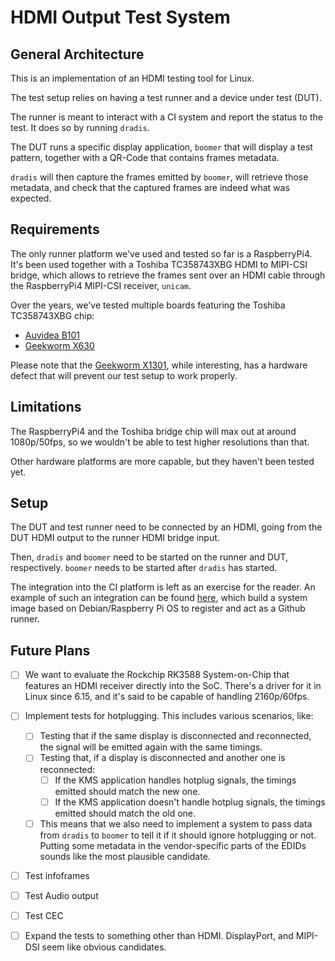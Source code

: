 # HDMI Output Test System

## General Architecture

This is an implementation of an HDMI testing tool for Linux.

The test setup relies on having a test runner and a device under test (DUT).

The runner is meant to interact with a CI system and report the status to the test. It does so by running `dradis`.

The DUT runs a specific display application, `boomer` that will display a test pattern, together with a QR-Code that contains frames metadata.

`dradis` will then capture the frames emitted by `boomer`, will retrieve those metadata, and check that the captured frames are indeed what was expected.

## Requirements

The only runner platform we've used and tested so far is a RaspberryPi4. It's been used together with a Toshiba TC358743XBG HDMI to MIPI-CSI bridge, which allows to retrieve the frames sent over an HDMI cable through the RaspberryPi4 MIPI-CSI receiver, `unicam`.

Over the years, we've tested multiple boards featuring the Toshiba TC358743XBG chip:

- [Auvidea B101](https://auvidea.eu/b101-hdmi-to-csi-2-bridge-15-pin-fpc/)
- [Geekworm X630](https://wiki.geekworm.com/X630)

Please note that the [Geekworm X1301](https://wiki.geekworm.com/X1301), while interesting, has a hardware defect that will prevent our test setup to work properly.

## Limitations

The RaspberryPi4 and the Toshiba bridge chip will max out at around 1080p/50fps, so we wouldn't be able to test higher resolutions than that.

Other hardware platforms are more capable, but they haven't been tested yet.

## Setup

The DUT and test runner need to be connected by an HDMI, going from the DUT HDMI output to the runner HDMI bridge input.

Then, `dradis` and `boomer` need to be started on the runner and DUT, respectively. `boomer` needs to be started after `dradis` has started.

The integration into the CI platform is left as an exercise for the reader. An example of such an integration can be found [here](https://github.com/mripard/pegasus-debian), which build a system image based on Debian/Raspberry Pi OS to register and act as a Github runner.

## Future Plans

- [ ] We want to evaluate the Rockchip RK3588 System-on-Chip that features an HDMI receiver directly into the SoC. There's a driver for it in Linux since 6.15, and it's said to be capable of handling 2160p/60fps.

- [ ] Implement tests for hotplugging. This includes various scenarios, like:
  - [ ] Testing that if the same display is disconnected and reconnected, the signal will be emitted again with the same timings.
  - [ ] Testing that, if a display is disconnected and another one is reconnected:
	- [ ] If the KMS application handles hotplug signals, the timings emitted should match the new one.
	- [ ] If the KMS application doesn't handle hotplug signals, the timings emitted should match the old one.
  - [ ] This means that we also need to implement a system to pass data from `dradis` to `boomer` to tell it if it should ignore hotplugging or not. Putting some metadata in the vendor-specific parts of the EDIDs sounds like the most plausible candidate.

- [ ] Test infoframes
- [ ] Test Audio output
- [ ] Test CEC
- [ ] Expand the tests to something other than HDMI. DisplayPort, and MIPI-DSI seem like obvious candidates.
